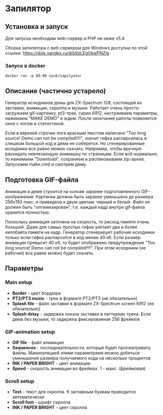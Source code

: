 ﻿# Запилятор

## Установка и запуск 

Для запуска необходим web-сервер и PHP не ниже v5.4

Сборка запилятора с веб-сервером для Windows доступна по этой ссылке: https://disk.yandex.ru/d/b9zLEgOkwPNZlg

### Запуск в docker

```
docker run -p 80:80 nyuk/zapilyator
```

## Описание (частично устарело)
Генератор исходников демы для ZX-Spectrum 128, состоящей из заставки, анимации, скролла и музыки. Работает очень просто: загружаем gif-картинку, pt3-трек, скрин 6912, настраиваем параметры, нажимаем "MAKE DEMO" и ждем. После окончания работы появляется окно с логом и статистикой. 

Если в верхней строчке лога красным текстом написано "Too long source! Demo can not be compiled!!!!", значит гифка распарсилась в слишком большой код и дема не соберется. 
Но сгенерированные исходники все равно можно скачать. Например, чтобы вручную раскидать невлезающую анимашку по страницам. Если всё нормально, то нажимаем "Download", сохраняем и распаковываем zip-архив. Запускаем make.cmd и смотрим дему.

## Подготовка GIF-файла

Анимация в деме строится на основе заранее подготовленного GIF-изображения. Картинка должна быть заранее уменьшена до размера 256х192 пикс. и приведена к двум цветам: черный и белый. Файл не должен быть "оптимизирован", т.е. каждый кадр внутри gif-файла хранится полностью.

Поскольку анимация заточена на скорость, то расход памяти очень большой. Даже для самых простых гифок улетает два и более килобайта памяти на кадр. Генератор сгенерирует рабочие исходники только если гифка распарсится в код менее 40 кб. Если размер анимации превысит 40 кб, то будет отображено предупреждение "Too long source! Demo can not be compiled!!!!". При этом исходники (не рабочие) все равно можно будет скачать.

## Параметры

### Main setup
* **Border** - цвет бордюра
* **PT2/PT3 music** - трек в формате PT2/PT3 (не обязательно)
* **Splash file** - файл заставки в формате ZX-Spectrum screen 6912 (не обязательно)
* **Splash delay** - задержка показа заставки в паттернах трека. Если дема без музыки, то задержка фиксированная 256 фреймов

### GIF-animation setup
* **GIF file** - файл анимации
* **Sequences** - последовательности, которые будет просматривать файлы. Манипуляцией этими параметрами можно добиться уменьшения размера получаемого кода на несколько процентов
* **INK / PAPER BRIGHT** - цвет анимации
* **Speed** - скорость анимации во фреймах. 1 - макс. (фреймовая)

### Scroll setup
* **Text** - текст для скролла. К заглавным буквам приводится автоматически
* **Scroll font** - шрифт скролла
* **INK / PAPER BRIGHT** - цвет скролла
